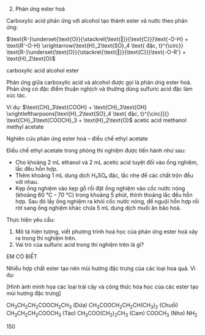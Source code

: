 2. Phản ứng ester hoá

Carboxylic acid phản ứng với alcohol tạo thành ester và nước theo phản ứng:

$\text{R-}\underset{\text{O}}{\stackrel{\text{‖}}{\text{C}}}\text{-O-H} + \text{R'-O-H} \xrightarrow{\text{H}_2\text{SO}_4 \text{ đặc, t}^{\circ}} \text{R-}\underset{\text{O}}{\stackrel{\text{‖}}{\text{C}}}\text{-O-R'} + \text{H}_2\text{O}$

carboxylic acid     alcohol                                                  ester

Phản ứng giữa carboxylic acid và alcohol được gọi là phản ứng ester hoá. Phản ứng có đặc điểm thuận nghịch và thường dùng sulfuric acid đặc làm xúc tác.

Ví dụ:    $\text{CH}_3\text{COOH} + \text{CH}_3\text{OH} \xrightleftharpoons[\text{H}_2\text{SO}_4 \text{ đặc, t}^{\circ}]{} \text{CH}_3\text{COOCH}_3 + \text{H}_2\text{O}$
           acetic acid     methanol                                methyl acetate

Nghiên cứu phản ứng ester hoá – điều chế ethyl acetate

Điều chế ethyl acetate trong phòng thí nghiệm được tiến hành như sau:
- Cho khoảng 2 mL ethanol và 2 mL acetic acid tuyệt đối vào ống nghiệm, lắc đều hỗn hợp.
- Thêm khoảng 1 mL dung dịch H₂SO₄ đặc, lắc nhẹ để các chất trộn đều với nhau.
- Kẹp ống nghiệm vào kẹp gỗ rồi đặt ống nghiệm vào cốc nước nóng (khoảng 60 °C – 70 °C) trong khoảng 5 phút, thỉnh thoảng lắc đều hỗn hợp. Sau đó lấy ống nghiệm ra khỏi cốc nước nóng, để nguội hỗn hợp rồi rót sang ống nghiệm khác chứa 5 mL dung dịch muối ăn bão hoà.

Thực hiện yêu cầu:
1. Mô tả hiện tượng, viết phương trình hoá học của phản ứng ester hoá xảy ra trong thí nghiệm trên.
2. Vai trò của sulfuric acid trong thí nghiệm trên là gì?

EM CÓ BIẾT

Nhiều hợp chất ester tạo nên mùi hương đặc trưng của các loại hoa quả.
Ví dụ:

[Hình ảnh minh họa các loại trái cây và công thức hóa học của các ester tạo mùi hương đặc trưng]

$\text{CH}_3\text{CH}_2\text{CH}_2\text{COOCH}_2\text{CH}_3$ (Dứa)
$\text{CH}_3\text{COOCH}_2\text{CH}_2\text{CH(CH}_3)_2$ (Chuối)
$\text{CH}_3\text{CH}_2\text{CH}_2\text{COOCH}_3$ (Táo)
$\text{CH}_3\text{COO(CH}_2)_2\text{CH}_3$ (Cam)
$\text{COOCH}_3$ (Nho)
$\text{NH}_2$

150